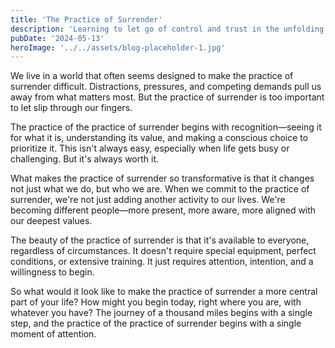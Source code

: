 ```yaml
---
title: 'The Practice of Surrender'
description: 'Learning to let go of control and trust in the unfolding of life'
pubDate: '2024-05-13'
heroImage: '../../assets/blog-placeholder-1.jpg'
---
```


We live in a world that often seems designed to make the practice of surrender difficult. Distractions, pressures, and competing demands pull us away from what matters most. But the practice of surrender is too important to let slip through our fingers.

The practice of the practice of surrender begins with recognition—seeing it for what it is, understanding its value, and making a conscious choice to prioritize it. This isn't always easy, especially when life gets busy or challenging. But it's always worth it.

What makes the practice of surrender so transformative is that it changes not just what we do, but who we are. When we commit to the practice of surrender, we're not just adding another activity to our lives. We're becoming different people—more present, more aware, more aligned with our deepest values.

The beauty of the practice of surrender is that it's available to everyone, regardless of circumstances. It doesn't require special equipment, perfect conditions, or extensive training. It just requires attention, intention, and a willingness to begin.

So what would it look like to make the practice of surrender a more central part of your life? How might you begin today, right where you are, with whatever you have? The journey of a thousand miles begins with a single step, and the practice of the practice of surrender begins with a single moment of attention.